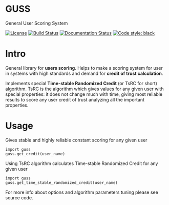 # GUSS
General User Scoring System

[![License](https://img.shields.io/badge/License-Apache%202.0-blue.svg)](https://opensource.org/licenses/Apache-2.0)
[![Build Status](https://travis-ci.com/Abzac/guss.svg?branch=master)](https://travis-ci.com/Abzac/guss)
<a href="https://black.readthedocs.io/en/stable/?badge=stable"><img alt="Documentation Status" src="https://readthedocs.org/projects/black/badge/?version=stable"></a>
<a href="https://github.com/python/black"><img alt="Code style: black" src="https://img.shields.io/badge/code%20style-black-000000.svg"></a>


# Intro

General library for **users scoring**. 
Helps to make a scoring system for user in systems with high standards and demand for **credit of trust calculation**.

Implements special **Time-stable Randomized Credit** (or TsRC for short) algorithm.
TsRC is the algorithm which gives values for any given user with special properties:
it does not change much with time, giving most reliable results to score any user credit of trust analyzing all the important properties. 

# Usage

Gives stable and highly reliable constant scoring for any given user
```
import guss
guss.get_credit(user_name)
```

Using TsRC algorithm calculates Time-stable Randomized Credit for any given user
```
import guss
guss.get_time_stable_randomized_credit(user_name)
```

For more info about options and algorithm parameters tuning please see source code.
